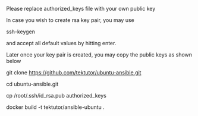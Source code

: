 Please replace authorized_keys file with your own public key

In case you wish to create rsa key pair, you may use 

 ssh-keygen

and accept all default values by hitting enter.

Later once your key pair is created, you may  copy the public keys as shown  below

git clone https://github.com/tektutor/ubuntu-ansible.git

cd ubuntu-ansible.git

cp /root/.ssh/id_rsa.pub authorized_keys

docker build -t tektutor/ansible-ubuntu .
